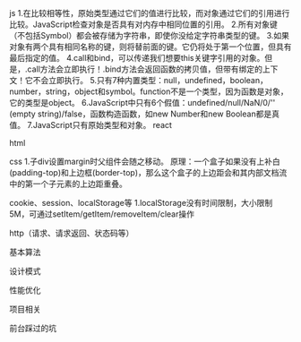 js
    1.在比较相等性，原始类型通过它们的值进行比较，而对象通过它们的引用进行比较。JavaScript检查对象是否具有对内存中相同位置的引用。
    2.所有对象键（不包括Symbol）都会被存储为字符串，即使你没给定字符串类型的键。
    3.如果对象有两个具有相同名称的键，则将替前面的键。它仍将处于第一个位置，但具有最后指定的值。
    4.call和bind，可以传递我们想要this关键字引用的对象。但是，.call方法会立即执行！.bind方法会返回函数的拷贝值，但带有绑定的上下文！它不会立即执行。
    5.只有7种内置类型：null，undefined，boolean，number，string，object和symbol。function不是一个类型，因为函数是对象，它的类型是object。
    6.JavaScript中只有6个假值：undefined/null/NaN/0/'' (empty string)/false，函数构造函数，如new Number和new Boolean都是真值。
    7.JavaScript只有原始类型和对象。
react

html

css
    1.子div设置margin时父组件会随之移动。
        原理：一个盒子如果没有上补白(padding-top)和上边框(border-top)，那么这个盒子的上边距会和其内部文档流中的第一个子元素的上边距重叠。

cookie、session、localStorage等
    1.localStorage没有时间限制，大小限制5M，可通过setItem/getItem/removeItem/clear操作

http（请求、请求返回、状态码等）

基本算法

设计模式

性能优化

项目相关

前台踩过的坑